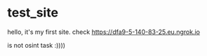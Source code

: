 # test_site
hello, it's my first site. 
check https://dfa9-5-140-83-25.eu.ngrok.io

is not osint task :))))
